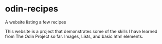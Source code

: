 # odin-recipes
A website listing a few recipes

This website is a project that demonstrates some of the skills I have
learned from The Odin Project so far. Images, Lists, and basic html
elements.
